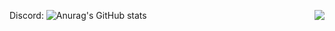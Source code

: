 Discord:
![Anurag's GitHub stats](https://github-readme-stats.vercel.app/api?Mirrrrrow=anuraghazra&show_icons=true&theme=radical)
[<img src="https://lanyard-profile-readme.vercel.app/api/261046946754461696" align="right">](https://discord.com/users/261046946754461696)
